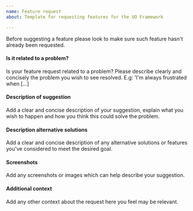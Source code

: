```yaml
---
name: Feature request
about: Template for requesting features for the UO Framework

---
```


Before suggesting a feature please look to make sure such feature hasn't already been requested.

#### Is it related to a problem?

Is your feature request related to a problem? Please describe clearly and concisely the problem you wish to see resolved.
E.g: 'I'm always frustrated when [...]

#### Description of suggestion

Add a clear and concise description of your suggestion, explain what you wish to happen and how you think this could solve the problem.

#### Description alternative solutions

Add a clear and concise description of any alternative solutions or features you've considered to meet the desired goal.

#### Screenshots

Add any screenshots or images which can help describe your suggestion.

#### Additional context

Add any other context about the request here you feel may be relevant.
